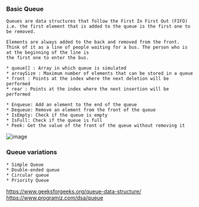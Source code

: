 ### Basic Queue

```
Queues are data structures that follow the First In First Out (FIFO) i.e. the first element that is added to the queue is the first one to be removed.

Elements are always added to the back and removed from the front. Think of it as a line of people waiting for a bus. The person who is at the beginning of the line is 
the first one to enter the bus.

* queue[] : Array in which queue is simulated
* arraySize : Maximum number of elements that can be stored in a queue
* front : Points at the index where the next deletion will be performed
* rear : Points at the index where the next insertion will be performed

* Enqueue: Add an element to the end of the queue
* Dequeue: Remove an element from the front of the queue
* IsEmpty: Check if the queue is empty
* IsFull: Check if the queue is full
* Peek: Get the value of the front of the queue without removing it

```
![image](https://user-images.githubusercontent.com/59710234/154791157-664cd4f2-cc5c-4f85-8c75-ee5291dd2e58.png)

### Queue variations
```
* Simple Queue
* Double-ended queue
* Circular queue
* Priority Queue
```
https://www.geeksforgeeks.org/queue-data-structure/ </br>
https://www.programiz.com/dsa/queue </br>
